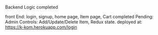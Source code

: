 Backend Logic completed

front End: login, signup, home page, Item page, Cart completed Pending: Admin Controls: Add/Update/Delete Item, Redux state.
deployed at: https://k-kom.herokuapp.com/login